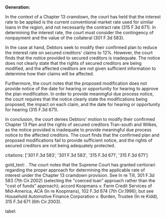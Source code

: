 **Generation:**



In the context of a Chapter 13 cramdown, the court has held that the interest rate to be applied is the current conventional market rate used for similar loans in the region, and not necessarily the contract rate (315 F.3d 671). In determining the interest rate, the court must consider the contingency of nonpayment and the value of the collateral (301 F.3d 583). 

In the case at hand, Debtors seek to modify their confirmed plan to reduce the interest rate on secured creditors' claims to 12%. However, the court finds that the notice provided to secured creditors is inadequate. The notice does not clearly state that the rights of secured creditors are being modified, and the affected creditors are not given sufficient information to determine how their claims will be affected.

Furthermore, the court notes that the proposed modification does not provide notice of the date for hearing or opportunity for hearing to approve the plan modification. In order to provide meaningful due process notice, the court requires that the notice clearly state the modifications being proposed, the impact on each claim, and the date for hearing or opportunity for hearing (315 F.3d 671).

In conclusion, the court denies Debtors' motion to modify their confirmed Chapter 13 Plan and the rights of secured creditors Tran-south and Wilkes, as the notice provided is inadequate to provide meaningful due process notice to the affected creditors. The court finds that the confirmed plan and proposed modifications fail to provide sufficient notice, and the rights of secured creditors are not being adequately protected.



citations: ['301 F.3d 583', '301 F.3d 583', '315 F.3d 671', '315 F.3d 671']

gold_text: . The court notes that the Supreme Court has granted certiorari regarding the proper approach for determining the applicable rate of interest under the Chapter 13 cramdown provision. See In re Till, 301 F.3d 583 (7th Cir.2002) (selecting the "coerced loan” approach rather than the "cost of funds” approach); accord Koopmans v. Farm Credit Services of Mid-America, ACA (In re Koopmans), 102 F.3d 874 (7th Cir.1996); but see Household Automotive Finance Corporation v. Burden, Trustee (In re Kidd), 315 F.3d 671 (6th Cir.2003).

label: 